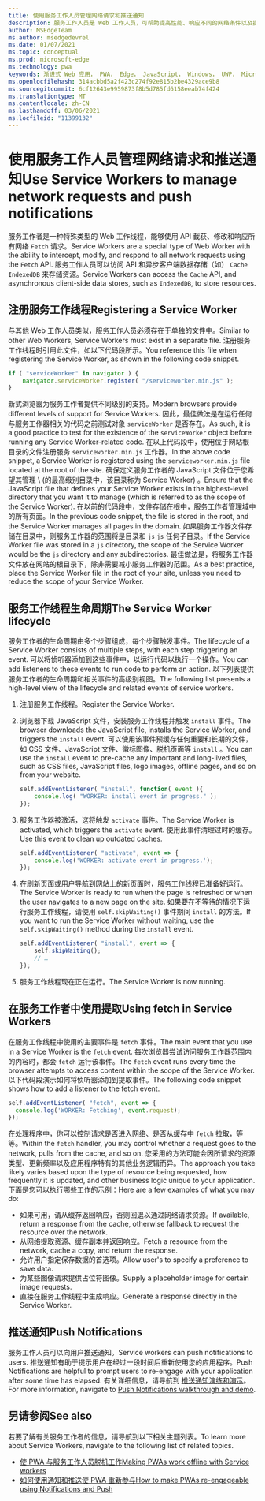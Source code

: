 ```yaml
---
title: 使用服务工作人员管理网络请求和推送通知
description: 服务工作人员是 Web 工作人员，可帮助提高性能、响应不同的网络条件以及提高与 Web 应用程序的连接性。
author: MSEdgeTeam
ms.author: msedgedevrel
ms.date: 01/07/2021
ms.topic: conceptual
ms.prod: microsoft-edge
ms.technology: pwa
keywords: 渐进式 Web 应用， PWA， Edge， JavaScript， Windows， UWP， Microsoft Store
ms.openlocfilehash: 314acbbd5a2f423c274f92e815b2be4329ace9b8
ms.sourcegitcommit: 6cf12643e9959873f8b5d785fd6158eeab74f424
ms.translationtype: MT
ms.contentlocale: zh-CN
ms.lasthandoff: 03/06/2021
ms.locfileid: "11399132"
---
```

# <a name="use-service-workers-to-manage-network-requests-and-push-notifications"></a><span data-ttu-id="7ec94-104">使用服务工作人员管理网络请求和推送通知</span><span class="sxs-lookup"><span data-stu-id="7ec94-104">Use Service Workers to manage network requests and push notifications</span></span>

<span data-ttu-id="7ec94-105">服务工作者是一种特殊类型的 Web 工作线程，能够使用 API 截获、修改和响应所有网络 `Fetch` 请求。</span><span class="sxs-lookup"><span data-stu-id="7ec94-105">Service Workers are a special type of Web Worker with the ability to intercept, modify, and respond to all network requests using the `Fetch` API.</span></span>  <span data-ttu-id="7ec94-106">服务工作人员可以访问 API 和异步客户端数据存储（如） `Cache` `IndexedDB` 来存储资源。</span><span class="sxs-lookup"><span data-stu-id="7ec94-106">Service Workers can access the `Cache` API, and asynchronous client-side data stores, such as `IndexedDB`, to store resources.</span></span>  

## <a name="registering-a-service-worker"></a><span data-ttu-id="7ec94-107">注册服务工作线程</span><span class="sxs-lookup"><span data-stu-id="7ec94-107">Registering a Service Worker</span></span>  

<span data-ttu-id="7ec94-108">与其他 Web 工作人员类似，服务工作人员必须存在于单独的文件中。</span><span class="sxs-lookup"><span data-stu-id="7ec94-108">Similar to other Web Workers, Service Workers must exist in a separate file.</span></span> <span data-ttu-id="7ec94-109">注册服务工作线程时引用此文件，如以下代码段所示。</span><span class="sxs-lookup"><span data-stu-id="7ec94-109">You reference this file when registering the Service Worker, as shown in the following code snippet.</span></span>  

```javascript
if ( "serviceWorker" in navigator ) {
    navigator.serviceWorker.register( "/serviceworker.min.js" );
}
```  

<span data-ttu-id="7ec94-110">新式浏览器为服务工作者提供不同级别的支持。</span><span class="sxs-lookup"><span data-stu-id="7ec94-110">Modern browsers provide different levels of support for Service Workers.</span></span> <span data-ttu-id="7ec94-111">因此，最佳做法是在运行任何与服务工作器相关的代码之前测试对象 `serviceWorker` 是否存在。</span><span class="sxs-lookup"><span data-stu-id="7ec94-111">As such, it is a good practice to test for the existence of the `serviceWorker` object before running any Service Worker-related code.</span></span> <span data-ttu-id="7ec94-112">在以上代码段中，使用位于网站根目录的文件注册服务 `serviceworker.min.js` 工作器。</span><span class="sxs-lookup"><span data-stu-id="7ec94-112">In the above code snippet, a Service Worker is registered using the `serviceworker.min.js` file located at the root of the site.</span></span> <span data-ttu-id="7ec94-113">确保定义服务工作者的 JavaScript 文件位于您希望其管理 \ (的最高级别目录中，该目录称为 Service Worker\) 。</span><span class="sxs-lookup"><span data-stu-id="7ec94-113">Ensure that the JavaScript file that defines your Service Worker exists in the highest-level directory that you want it to manage \(which is referred to as the scope of the Service Worker\).</span></span>  <span data-ttu-id="7ec94-114">在以前的代码段中，文件存储在根中，服务工作者管理域中的所有页面。</span><span class="sxs-lookup"><span data-stu-id="7ec94-114">In the previous code snippet, the file is stored in the root, and the Service Worker manages all pages in the domain.</span></span> <span data-ttu-id="7ec94-115">如果服务工作器文件存储在目录中，则服务工作器的范围将是目录和 `js` `js` 任何子目录。</span><span class="sxs-lookup"><span data-stu-id="7ec94-115">If the Service Worker file was stored in a `js` directory, the scope of the Service Worker would be the `js` directory and any subdirectories.</span></span>  <span data-ttu-id="7ec94-116">最佳做法是，将服务工作器文件放在网站的根目录下，除非需要减小服务工作器的范围。</span><span class="sxs-lookup"><span data-stu-id="7ec94-116">As a best practice, place the Service Worker file in the root of your site, unless you need to reduce the scope of your Service Worker.</span></span>  

## <a name="the-service-worker-lifecycle"></a><span data-ttu-id="7ec94-117">服务工作线程生命周期</span><span class="sxs-lookup"><span data-stu-id="7ec94-117">The Service Worker lifecycle</span></span>  

<span data-ttu-id="7ec94-118">服务工作者的生命周期由多个步骤组成，每个步骤触发事件。</span><span class="sxs-lookup"><span data-stu-id="7ec94-118">The lifecycle of a Service Worker consists of multiple steps, with each step triggering an event.</span></span> <span data-ttu-id="7ec94-119">可以将侦听器添加到这些事件中，以运行代码以执行一个操作。</span><span class="sxs-lookup"><span data-stu-id="7ec94-119">You can add listeners to these events to run code to perform an action.</span></span> <span data-ttu-id="7ec94-120">以下列表提供服务工作者的生命周期和相关事件的高级别视图。</span><span class="sxs-lookup"><span data-stu-id="7ec94-120">The following list presents a high-level view of the lifecycle and related events of service workers.</span></span> 

1.  <span data-ttu-id="7ec94-121">注册服务工作线程。</span><span class="sxs-lookup"><span data-stu-id="7ec94-121">Register the Service Worker.</span></span>  
1.  <span data-ttu-id="7ec94-122">浏览器下载 JavaScript 文件，安装服务工作线程并触发 `install` 事件。</span><span class="sxs-lookup"><span data-stu-id="7ec94-122">The browser downloads the JavaScript file, installs the Service Worker, and triggers the `install` event.</span></span> <span data-ttu-id="7ec94-123">可以使用该事件预缓存任何重要和长期的文件，如 CSS 文件、JavaScript 文件、徽标图像、脱机页面等 `install` 。</span><span class="sxs-lookup"><span data-stu-id="7ec94-123">You can use the `install` event to pre-cache any important and long-lived files, such as CSS files, JavaScript files, logo images, offline pages, and so on from your website.</span></span>  
    
    ```javascript
    self.addEventListener( "install", function( event ){
        console.log( "WORKER: install event in progress." );
    });
    ```  
    
1.  <span data-ttu-id="7ec94-124">服务工作器被激活，这将触发 `activate` 事件。</span><span class="sxs-lookup"><span data-stu-id="7ec94-124">The Service Worker is activated, which triggers the `activate` event.</span></span>  <span data-ttu-id="7ec94-125">使用此事件清理过时的缓存。</span><span class="sxs-lookup"><span data-stu-id="7ec94-125">Use this event to clean up outdated caches.</span></span>  
    
    ```javascript
    self.addEventListener( "activate", event => {
        console.log('WORKER: activate event in progress.');
    });
    ```  
    
1.  <span data-ttu-id="7ec94-126">在刷新页面或用户导航到网站上的新页面时，服务工作线程已准备好运行。</span><span class="sxs-lookup"><span data-stu-id="7ec94-126">The Service Worker is ready to run when the page is refreshed or when the user navigates to a new page on the site.</span></span> <span data-ttu-id="7ec94-127">如果要在不等待的情况下运行服务工作线程，请使用 `self.skipWaiting()` 事件期间 `install` 的方法。</span><span class="sxs-lookup"><span data-stu-id="7ec94-127">If you want to run the Service Worker without waiting, use the `self.skipWaiting()` method during the `install` event.</span></span>  
    
    ```javascript
    self.addEventListener( "install", event => {
        self.skipWaiting();
        // …
    });
    ```
    
1.  <span data-ttu-id="7ec94-128">服务工作线程现在正在运行。</span><span class="sxs-lookup"><span data-stu-id="7ec94-128">The Service Worker is now running.</span></span>     
    
## <a name="using-fetch-in-service-workers"></a><span data-ttu-id="7ec94-129">在服务工作者中使用提取</span><span class="sxs-lookup"><span data-stu-id="7ec94-129">Using fetch in Service Workers</span></span>  

<span data-ttu-id="7ec94-130">在服务工作线程中使用的主要事件是 `fetch` 事件。</span><span class="sxs-lookup"><span data-stu-id="7ec94-130">The main event that you use in a Service Worker is the `fetch` event.</span></span>  <span data-ttu-id="7ec94-131">每次浏览器尝试访问服务工作器范围内的内容时，都会 `fetch` 运行该事件。</span><span class="sxs-lookup"><span data-stu-id="7ec94-131">The `fetch` event runs every time the browser attempts to access content within the scope of the Service Worker.</span></span> <span data-ttu-id="7ec94-132">以下代码段演示如何将侦听器添加到提取事件。</span><span class="sxs-lookup"><span data-stu-id="7ec94-132">The following code snippet shows how to add a listener to the fetch event.</span></span>  

```javascript
self.addEventListener( "fetch", event => {
  console.log('WORKER: Fetching', event.request);
});
```  

<span data-ttu-id="7ec94-133">在处理程序中，你可以控制请求是否进入网络、是否从缓存中 `fetch` 拉取，等等。</span><span class="sxs-lookup"><span data-stu-id="7ec94-133">Within the `fetch` handler, you may control whether a request goes to the network, pulls from the cache, and so on.</span></span>  <span data-ttu-id="7ec94-134">您采用的方法可能会因所请求的资源类型、更新频率以及应用程序特有的其他业务逻辑而异。</span><span class="sxs-lookup"><span data-stu-id="7ec94-134">The approach you take likely varies based upon the type of resource being requested, how frequently it is updated, and other business logic unique to your application.</span></span>  <span data-ttu-id="7ec94-135">下面是您可以执行哪些工作的示例：</span><span class="sxs-lookup"><span data-stu-id="7ec94-135">Here are a few examples of what you may do:</span></span>  

*   <span data-ttu-id="7ec94-136">如果可用，请从缓存返回响应，否则回退以通过网络请求资源。</span><span class="sxs-lookup"><span data-stu-id="7ec94-136">If available, return a response from the cache, otherwise fallback to request the resource over the network.</span></span>  
*   <span data-ttu-id="7ec94-137">从网络提取资源、缓存副本并返回响应。</span><span class="sxs-lookup"><span data-stu-id="7ec94-137">Fetch a resource from the network, cache a copy, and return the response.</span></span>
*   <span data-ttu-id="7ec94-138">允许用户指定保存数据的首选项。</span><span class="sxs-lookup"><span data-stu-id="7ec94-138">Allow user's to specify a preference to save data.</span></span> 
*   <span data-ttu-id="7ec94-139">为某些图像请求提供占位符图像。</span><span class="sxs-lookup"><span data-stu-id="7ec94-139">Supply a placeholder image for certain image requests.</span></span>  
*   <span data-ttu-id="7ec94-140">直接在服务工作线程中生成响应。</span><span class="sxs-lookup"><span data-stu-id="7ec94-140">Generate a response directly in the Service Worker.</span></span>  
    
## <a name="push-notifications"></a><span data-ttu-id="7ec94-141">推送通知</span><span class="sxs-lookup"><span data-stu-id="7ec94-141">Push Notifications</span></span>  

<span data-ttu-id="7ec94-142">服务工作人员可以向用户推送通知。</span><span class="sxs-lookup"><span data-stu-id="7ec94-142">Service workers can push notifications to users.</span></span> <span data-ttu-id="7ec94-143">推送通知有助于提示用户在经过一段时间后重新使用您的应用程序。</span><span class="sxs-lookup"><span data-stu-id="7ec94-143">Push Notifications are helpful to prompt users to re-engage with your application after some time has elapsed.</span></span> <span data-ttu-id="7ec94-144">有关详细信息，请导航到 [推送通知演练和演示][AzurewebsitesWebpushdemo]。</span><span class="sxs-lookup"><span data-stu-id="7ec94-144">For more information, navigate to [Push Notifications walkthrough and demo][AzurewebsitesWebpushdemo].</span></span>  

## <a name="see-also"></a><span data-ttu-id="7ec94-145">另请参阅</span><span class="sxs-lookup"><span data-stu-id="7ec94-145">See also</span></span>  

<span data-ttu-id="7ec94-146">若要了解有关服务工作者的信息，请导航到以下相关主题列表。</span><span class="sxs-lookup"><span data-stu-id="7ec94-146">To learn more about Service Workers, navigate to the following list of related topics.</span></span>  

*   [<span data-ttu-id="7ec94-147">使 PWA 与服务工作人员脱机工作</span><span class="sxs-lookup"><span data-stu-id="7ec94-147">Making PWAs work offline with Service workers</span></span>][MDNPwasMakingOfflineServiceWorkers]  
*   [<span data-ttu-id="7ec94-148">如何使用通知和推送使 PWA 重新参与</span><span class="sxs-lookup"><span data-stu-id="7ec94-148">How to make PWAs re-engageable using Notifications and Push</span></span>][MDNPwasMakeReengageablesingNotificationsPush]  
    
<!-- links -->  

[AzurewebsitesWebpushdemo]: https://webpushdemo.azurewebsites.net "Web 推送通知| Microsoft Edge 演示"  

[MDNPwasMakingOfflineServiceWorkers]: https://developer.mozilla.org/docs/Web/Progressive_web_apps/Offline_Service_workers "使 PWA 与服务工作人员脱机工作 - PWA |MDN"  
[MDNPwasMakeReengageablesingNotificationsPush]: https://developer.mozilla.org/docs/Web/Progressive_web_apps/Re-engageable_Notifications_Push "如何使用通知和推送通知使 PWA 重新参与 - PWA |MDN"  

